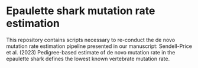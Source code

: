 # Epaulette shark mutation rate estimation

This repository contains scripts necessary to re-conduct the de novo mutation rate estimation pipeline presented in our manuscript: 
Sendell-Price et al. (2023) Pedigree-based estimate of de novo mutation rate in the epaulette shark defines the lowest known vertebrate mutation rate.

